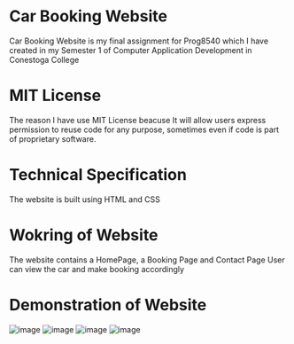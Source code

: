 # Car Booking Website
 Car Booking Website is my final assignment for Prog8540 which I have created in my Semester 1 of Computer Application Development in Conestoga College 
 
 # MIT License
 The reason I have use MIT License beacuse It will allow users express permission to reuse code for any purpose, sometimes even if code is part of proprietary software.

# Technical Specification
 The website is built using HTML and CSS
 
 # Wokring of Website
  The website contains a HomePage, a Booking Page and Contact Page 
  User can view the car and make booking accordingly
  
  # Demonstration of Website
  
  ![image](https://user-images.githubusercontent.com/88231580/193090972-47305692-ecaa-4cd6-be9f-48ffbfebcdef.png)
  ![image](https://user-images.githubusercontent.com/88231580/193091280-4eb21865-6dce-41fb-8929-f95e0203d8bb.png)
  ![image](https://user-images.githubusercontent.com/88231580/193091486-34f43607-3351-4f78-94a8-867c44c90ea6.png)
  ![image](https://user-images.githubusercontent.com/88231580/193091735-571ff0c8-6c3a-4182-a698-87f27352a054.png)

